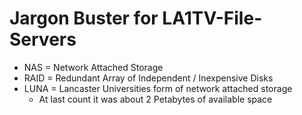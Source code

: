 # Jargon Buster for LA1TV-File-Servers
- NAS = Network Attached Storage
- RAID = Redundant Array of Independent / Inexpensive Disks
- LUNA = Lancaster Universities form of network attached storage
    - At last count it was about 2 Petabytes of available space